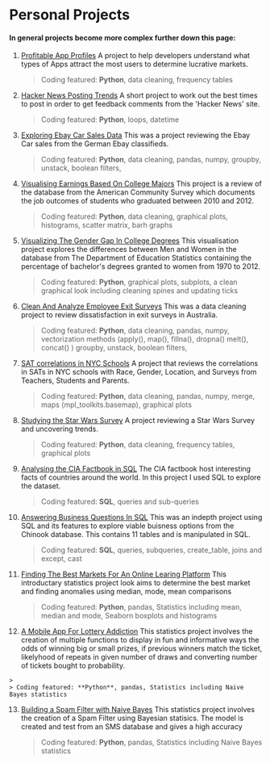 # Personal Projects

#### In general projects become more complex further down this page:


1) [Profitable App Profiles](https://github.com/adbandy/Personal-Projects/blob/main/Profitable%20App%20Profiles.ipynb)
A project to help developers understand what types of Apps attract the most users to determine lucrative markets.
  
	> Coding featured: **Python**, data cleaning, frequency tables
	
2) [Hacker News Posting Trends](https://github.com/adbandy/Personal-Projects/blob/main/Hacker%20News%20Posting%20Trends.ipynb)
A short project to work out the best times to post in order to get feedback comments from the 'Hacker News' site.
  
	> Coding featured: **Python**, loops, datetime
	
3) [Exploring Ebay Car Sales Data](https://github.com/adbandy/Personal-Projects/blob/main/Exploring%20Ebay%20Car%20Sales%20Data.ipynb)
This was a project reviewing the Ebay Car sales from the German Ebay classifieds. 

	> Coding featured: **Python**, data cleaning, pandas, numpy, groupby, unstack, boolean filters,  
	
4) [Visualising Earnings Based On College Majors](https://github.com/adbandy/Personal-Projects/blob/main/Visualizing%20Earnings%20Based%20On%20College%20Majors.ipynb)
 This project is a review of the database from the American Community Survey which documents the job outcomes of students who graduated between 2010 and 2012.
 
	> Coding featured: **Python**, data cleaning, graphical plots, histograms, scatter matrix, barh graphs  
	
5) [Visualizing The Gender Gap In College Degrees](https://github.com/adbandy/Personal-Projects/blob/main/Visualizing%20The%20Gender%20Gap%20In%20College%20Degrees.ipynb)
This visualisation project explores the differences between Men and Women in the database from The Department of Education Statistics containing the percentage of bachelor's degrees granted to women from 1970 to 2012.

	> Coding featured: **Python**, graphical plots, subplots, a clean graphical look including cleaning spines and updating ticks   
	
6) [Clean And Analyze Employee Exit Surveys](https://github.com/adbandy/Personal-Projects/blob/main/Clean%20And%20Analyze%20Employee%20Exit%20Surveys.ipynb)
This was a data cleaning project to review dissatisfaction in exit surveys in Australia. 

	> Coding featured: **Python**, data cleaning, pandas, numpy, vectorization methods (apply(), map(), fillna(), dropna() melt(), concat() ) groupby, unstack, boolean filters,      
	
7) [SAT correlations in NYC Schools](https://github.com/adbandy/Personal-Projects/blob/main/Analyzing%20NYC%20High%20School%20Data.ipynb)
A project that reviews the correlations in SATs in NYC schools with Race, Gender, Location, and Surveys from Teachers, Students and Parents.
  
	> Coding featured: **Python**, data cleaning, pandas, numpy, merge, maps (mpl_toolkits.basemap), graphical plots     
	
8) [Studying the Star Wars Survey](https://github.com/adbandy/Personal-Projects/blob/main/Studying%20the%20Star%20Wars%20Survey.ipynb)
A project reviewing a Star Wars Survey and uncovering trends.

	> Coding featured: **Python**, data cleaning, frequency tables, graphical plots      
	
9) [Analysing the CIA Factbook in SQL](https://github.com/adbandy/Personal-Projects/blob/main/Analysing%20The%20CIA%20Factbook%20Using%20SQL.ipynb)
The CIA factbook host interesting facts of countries around the world. In this project I used SQL to explore the dataset.

	> Coding featured: **SQL**, queries and sub-queries       
	
10) [Answering Business Questions In SQL](https://github.com/adbandy/Personal-Projects/blob/main/Answering%20Business%20Questions%20In%20SQL.ipynb)
This was an indepth project using SQL and its features to explore viable buisness options from the Chinook database. This contains 11 tables and is manipulated in SQL. 

	> Coding featured: **SQL**, queries, subqueries, create_table, joins and except, cast         
	
11) [Finding The Best Markets For An Online Learing Platform](https://github.com/adbandy/Personal-Projects/blob/main/Spam%20Filter.ipynb)
This introductary statistics project look aims to determine the best market and finding anomalies using median, mode, mean comparisons

	> Coding featured: **Python**, pandas, Statistics including mean, median and mode, Seaborn boxplots and histograms   
	      
12)  [A Mobile App For Lottery Addiction](https://github.com/adbandy/Personal-Projects/blob/main/Mobile%20App%20for%20Lottery%20Addiction.ipynb)
This statistics project involves the creation of multiple functions to display in fun and informative ways the odds of winning big or small prizes, if previous winners match the ticket, likelyhood of repeats in given number of draws and converting number of tickets bought to probability.

	> 
	> Coding featured: **Python**, pandas, Statistics including Naive Bayes statistics            
	            
	
	     
13) [Building a Spam Filter with Naive Bayes](https://github.com/adbandy/Personal-Projects/blob/main/Finding%20The%20Best%20Markets.ipynb)
This statistics project involves the creation of a Spam Filter using Bayesian statisics. The model is created and test from an SMS database and gives a high accuracy

	> Coding featured: **Python**, pandas, Statistics including Naive Bayes statistics            
	
